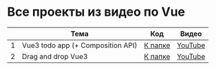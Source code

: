 # Все проекты из видео по Vue

|   | Тема                | Код                                          | Видео                                   |
|---|---------------------|----------------------------------------------|-----------------------------------------|
| 1 | Vue3 todo app (+ Composition API)| [К папке](./1.%20Vue3%20todo%20app/) | [YouTube](https://youtu.be/mqsXRxWvR3o) |
| 2 | Drag and drop Vue3| [К папке](./2.%20Drag%20and%20drop%20Vue3/) | [YouTube](https://youtu.be/geT5dQIaarU) |
